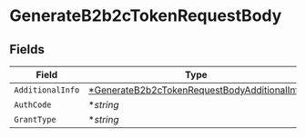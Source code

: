 # GenerateB2b2cTokenRequestBody


## Fields

| Field                                                                                                                  | Type                                                                                                                   | Required                                                                                                               | Description                                                                                                            | Example                                                                                                                |
| ---------------------------------------------------------------------------------------------------------------------- | ---------------------------------------------------------------------------------------------------------------------- | ---------------------------------------------------------------------------------------------------------------------- | ---------------------------------------------------------------------------------------------------------------------- | ---------------------------------------------------------------------------------------------------------------------- |
| `AdditionalInfo`                                                                                                       | [*GenerateB2b2cTokenRequestBodyAdditionalInfo](../../models/operations/generateb2b2ctokenrequestbodyadditionalinfo.md) | :heavy_minus_sign:                                                                                                     | N/A                                                                                                                    |                                                                                                                        |
| `AuthCode`                                                                                                             | **string*                                                                                                              | :heavy_minus_sign:                                                                                                     | N/A                                                                                                                    | 7f44633389fe44ff99f976c948f7f089                                                                                       |
| `GrantType`                                                                                                            | **string*                                                                                                              | :heavy_minus_sign:                                                                                                     | N/A                                                                                                                    | authorization_code                                                                                                     |